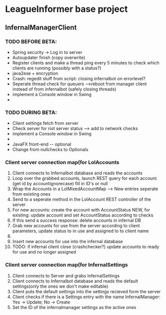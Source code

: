 <h1>LeagueInformer base project</h1>
<h2>InfernalManagerClient</h2>
<h3>TODO BEFORE BETA:</h3>	
<ul>
<li>Spring security -> Log in to server</li>
<li>Autoupdater finish (copy overwrite)</li>
<li>Register clients and make a thread ping every 5 minutes to check which clients are running (possibly with a status?)</li>
<li>java2exe + encryption</li>
<li>Crash: regedit stuff from script: closing infernalbot on errorlevel?</li>
<li>Seperate thread check for queuers -->reboot from manager client instead of from infernalbot (safely closing threads)</li>
<li>implement a Console window in Swing<li>
</ul>


<h3>TODO DURING BETA:</h3>	
<ul>
<li>Client settings fetch from server</li>
<li>Check server for riot server status --> add to network checks</li>
<li>implement a Console window in Swing<li>
<li>JavaFX front-end -- optional </li>
<li>Change from nullchecks to Optionals</li>
</ul>

<h3>Client server connection map(for LolAccounts</h3>
<ol>
<li>Client connects to Infernalbot database and reads the accounts</li>
<li>Loop over the grabbed accounts, launch REST query for each account (get id by accountignorecase) fill in ID's or null</li>
<li>Wrap the Accounts in a LolMixedAccountMap --> New entries seperate from existing ones</li>
<li>Send to a seperate method in the LolAccount REST controller of the server</li>
<li>For new accounts: create the account with AccountStatus NEW, for existing: update account and set AccountStatus according to checks</li>
<li>If this send a success response: delete accounts in infernal DB</li>
<li>Grab new accounts for use from the server according to client parameters, update status to in use and assigned to to client name<li>
<li>Insert new accounts for use into the infernal database</li>
<li>TODO: if infernal client close (crashchecker?) update accounts to ready for use and no longer assigned</li>
</ol>

<h3>Client server connection map(for InfernalSettings</h3>
<ol>
<li>Client connects to Server and grabs InfernalSettings</li>
<li>Client connects to Infernalbot database and reads the default settings(only the ones we don't make editable)</li>
<li>Client puts the default settings into the settings recieved form the server</li>
<li>Client checks if there is a Settings entry with the name InfernalManager: Yes -> Update; No -> Create</li>
<li>Set the ID of the infernalmanager settings as the active ones</li>
</ol>
